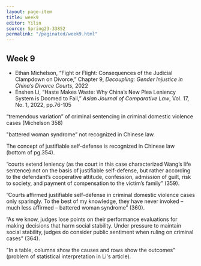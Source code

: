 ```yaml
---
layout: page-item
title: week9
editor: Yilin
source: Spring23-33852
permalink: "/paginated/week9.html"
---
```


## Week 9

- Ethan Michelson, “Fight or Flight: Consequences of the Judicial Clampdown on Divorce,” Chapter 9, *Decoupling: Gender Injustice in China’s Divorce Courts*, 2022
- Enshen Li, “Haste Makes Waste: Why China’s New Plea Leniency System is Doomed to Fail,” *Asian Journal of Comparative Law*, Vol. 17, No. 1, 2022, pp.76-105

“tremendous variation” of criminal sentencing in criminal domestic violence cases (Michelson 358) 

"battered woman syndrome” not recognized in Chinese law.

The concept of justifiable self-defense is recognized in Chinese law (bottom of pg.354).

”courts extend leniency (as the court in this case characterized Wang’s life sentence) not on the basis of justifiable self-defense, but rather according to the defendant’s cooperative attitude, confession, admission of guilt, risk to society, and payment of compensation to the victim’s family” (359).

”Courts affirmed justifiable self-defense in criminal domestic violence cases only sparingly. To the best of my knowledge, they have never invoked – much less affirmed – battered woman syndrome” (360).

”As we know, judges lose points on their performance evaluations for making decisions that harm social stability. Under pressure to maintain social stability, judges do consider public sentiment when ruling on criminal cases” (364). 

"In a table, columns show the causes and rows show the outcomes" (problem of statistical interpretation in Li's article).
